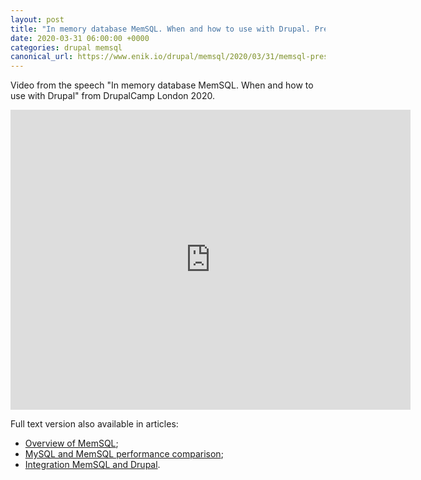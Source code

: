 ```yaml
---
layout: post
title: "In memory database MemSQL. When and how to use with Drupal. Presentation from DrupalCamp London 2020"
date: 2020-03-31 06:00:00 +0000
categories: drupal memsql
canonical_url: https://www.enik.io/drupal/memsql/2020/03/31/memsql-presentation.html
---
```

Video from the speech "In memory database MemSQL. When and how to use with Drupal" from DrupalCamp London 2020.

<iframe width="640" height="480" src="https://www.youtube.com/embed/il94bHTGENA" frameborder="0" allow="accelerometer; autoplay; encrypted-media; gyroscope; picture-in-picture" allowfullscreen></iframe>

Full text version also available in articles:

* [Overview of MemSQL](/memsql/2020/02/09/memsql-overview.html);
* [MySQL and MemSQL performance comparison](/memsql/2020/02/29/memsql-mysql-performance-comparison.html);
* [Integration MemSQL and Drupal](/drupal/memsql/2020/03/16/memsql-drupal-integration.html).
